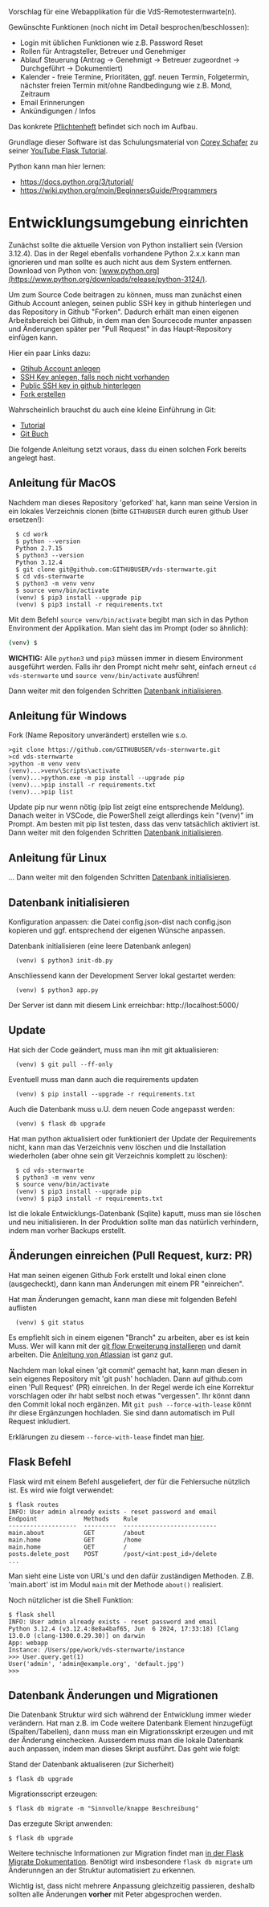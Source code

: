 Vorschlag für eine Webapplikation für die VdS-Remotesternwarte(n).

Gewünschte Funktionen (noch nicht im Detail besprochen/beschlossen):

* Login mit üblichen Funktionen wie z.B. Password Reset
* Rollen für Antragsteller, Betreuer und Genehmiger
* Ablauf Steuerung (Antrag -> Genehmigt -> Betreuer zugeordnet -> Durchgeführt -> Dokumentiert)
* Kalender - freie Termine, Prioritäten, ggf. neuen Termin, Folgetermin, nächster freien Termin mit/ohne Randbedingung wie z.B. Mond, Zeitraum
* Email Erinnerungen
* Ankündigungen / Infos

Das konkrete [Pflichtenheft](docs/pflichtenheft.md) befindet sich noch im Aufbau.

Grundlage dieser Software ist das Schulungsmaterial von [Corey Schafer](https://github.com/CoreyMSchafer/code_snippets/tree/master/Python/Flask_Blog) zu seiner [YouTube Flask Tutorial](https://www.youtube.com/@coreyms/playlists).

Python kann man hier lernen:
* https://docs.python.org/3/tutorial/
* https://wiki.python.org/moin/BeginnersGuide/Programmers



# Entwicklungsumgebung einrichten

Zunächst sollte die aktuelle Version von Python installiert sein (Version 3.12.4). Das in der Regel ebenfalls vorhandene Python 2.x.x kann man ignorieren und man sollte es auch nicht aus dem System entfernen. Download von Python von: [www.python.org](https://www.python.org/downloads/release/python-3124/).

Um zum Source Code beitragen zu können, muss man zunächst einen Github Account anlegen, seinen public SSH key in github hinterlegen und das Repository in Github "Forken". Dadurch erhält man einen eigenen Arbeitsbereich bei Github, in dem man den Sourcecode munter anpassen und Änderungen später per "Pull Request" in das Haupt-Repository einfügen kann.

Hier ein paar Links dazu:
* [Gtihub Account anlegen](https://github.com/signup)
* [SSH Key anlegen, falls noch nicht vorhanden](https://docs.github.com/de/authentication/connecting-to-github-with-ssh/generating-a-new-ssh-key-and-adding-it-to-the-ssh-agent)
* [Public SSH key in github hinterlegen](https://docs.github.com/de/authentication/connecting-to-github-with-ssh/adding-a-new-ssh-key-to-your-github-account)
* [Fork erstellen](https://docs.github.com/de/pull-requests/collaborating-with-pull-requests/working-with-forks/fork-a-repo)

Wahrscheinlich brauchst du auch eine kleine Einführung in Git:
* [Tutorial](https://git-scm.com/docs/gittutorial)
* [Git Buch](https://git-scm.com/book/de/v2)

Die folgende Anleitung setzt voraus, dass du einen solchen Fork bereits angelegt hast.

## Anleitung für MacOS

Nachdem man dieses Repository 'geforked' hat, kann man seine Version in ein lokales Verzeichnis clonen (bitte `GITHUBUSER` durch euren github User ersetzen!):

```
  $ cd work
  $ python --version
  Python 2.7.15
  $ python3 --version
  Python 3.12.4
  $ git clone git@github.com:GITHUBUSER/vds-sternwarte.git
  $ cd vds-sternwarte
  $ python3 -m venv venv
  $ source venv/bin/activate
  (venv) $ pip3 install --upgrade pip
  (venv) $ pip3 install -r requirements.txt
```

Mit dem Befehl `source venv/bin/activate` begibt man sich in das Python Environment der Applikation. Man sieht das im Prompt (oder so ähnlich):

```bash
(venv) $
```

**WICHTIG:**
Alle `python3` und `pip3` müssen immer in diesem Environment ausgeführt werden. Falls ihr den Prompt nicht mehr seht, einfach erneut `cd vds-sternwarte` und `source venv/bin/activate` ausführen!

Dann weiter mit den folgenden Schritten [Datenbank initialisieren](#datenbank-initialisieren).

## Anleitung für Windows

Fork (Name Repository unverändert) erstellen wie s.o.

```
>git clone https://github.com/GITHUBUSER/vds-sternwarte.git
>cd vds-sternwarte
>python -m venv venv
(venv)...>venv\Scripts\activate
(venv)...>python.exe -m pip install --upgrade pip
(venv)...>pip install -r requirements.txt
(venv)...>pip list
```

Update pip nur wenn nötig (pip list zeigt eine entsprechende Meldung). Danach weiter in VSCode, die PowerShell zeigt allerdings kein "(venv)" im Prompt. Am besten mit pip list testen, dass das venv tatsächlich aktiviert ist. Dann weiter mit den folgenden Schritten [Datenbank initialisieren](#datenbank-initialisieren).

## Anleitung für Linux

... 
Dann weiter mit den folgenden Schritten [Datenbank initialisieren](#datenbank-initialisieren).

## Datenbank initialisieren

Konfiguration anpassen: die Datei config.json-dist nach config.json kopieren und ggf. entsprechend der eigenen Wünsche anpassen.

Datenbank initialisieren (eine leere Datenbank anlegen)

```
  (venv) $ python3 init-db.py
```

Anschliessend kann der Development Server lokal gestartet werden:

```
  (venv) $ python3 app.py
```

Der Server ist dann mit diesem Link erreichbar: http://localhost:5000/


## Update

Hat sich der Code geändert, muss man ihn mit git aktualisieren:

```
  (venv) $ git pull --ff-only
```

Eventuell muss man dann auch die requirements updaten
```
  (venv) $ pip install --upgrade -r requirements.txt
```

Auch die Datenbank muss u.U. dem neuen Code angepasst werden:

```
  (venv) $ flask db upgrade
```

Hat man python aktualisiert oder funktioniert der Update der Requirements nicht, kann man das Verzeichnis venv löschen und die Installation wiederholen (aber ohne sein git Verzeichnis komplett zu löschen):

```
  $ cd vds-sternwarte
  $ python3 -m venv venv
  $ source venv/bin/activate
  (venv) $ pip3 install --upgrade pip
  (venv) $ pip3 install -r requirements.txt
```

Ist die lokale Entwicklungs-Datenbank (Sqlite) kaputt, muss man sie löschen und neu initialisieren. In der Produktion sollte man das natürlich verhindern, indem man vorher Backups erstellt.

## Änderungen einreichen (Pull Request, kurz: PR)

Hat man seinen eigenen Github Fork erstellt und lokal einen clone (ausgecheckt), dann kann man Änderungen mit einem PR "einreichen". 

Hat man Änderungen gemacht, kann man diese mit folgenden Befehl auflisten

```
  (venv) $ git status
```

Es empfiehlt sich in einem eigenen "Branch" zu arbeiten, aber es ist kein Muss. Wer will kann mit der [git flow Erweiterung installieren](https://skoch.github.io/Git-Workflow/) und damit arbeiten. Die [Anleitung von Atlassian](https://www.atlassian.com/de/git/tutorials/comparing-workflows/gitflow-workflow) ist ganz gut.

Nachdem man lokal einen 'git commit' gemacht hat, kann man diesen in sein eigenes Repository mit 'git push' hochladen. Dann auf github.com einen 'Pull Request' (PR) einreichen. In der Regel werde ich eine Korrektur vorschlagen oder ihr habt selbst noch etwas "vergessen". Ihr könnt dann den Commit lokal noch ergänzen. Mit `git push --force-with-lease` könnt ihr diese Ergänzungen hochladen. Sie sind dann automatisch im Pull Request inkludiert.

Erklärungen zu diesem `--force-with-lease` findet man [hier](https://blog.adamspiers.org/2015/03/24/why-and-how-to-correctly-amend-github-pull-requests/).

## Flask Befehl

Flask wird mit einem Befehl ausgeliefert, der für die Fehlersuche nützlich ist. Es wird wie folgt verwendet:

```
$ flask routes
INFO: User admin already exists - reset password and email
Endpoint             Methods    Rule
-------------------  ---------  --------------------------
main.about           GET        /about
main.home            GET        /home
main.home            GET        /
posts.delete_post    POST       /post/<int:post_id>/delete
...
```

Man sieht eine Liste von URL's und den dafür zuständigen Methoden. Z.B. 'main.abort' ist im Modul `main` mit der Methode `about()` realisiert. 

Noch nützlicher ist die Shell Funktion:

```
$ flask shell
INFO: User admin already exists - reset password and email
Python 3.12.4 (v3.12.4:8e8a4baf65, Jun  6 2024, 17:33:18) [Clang 13.0.0 (clang-1300.0.29.30)] on darwin
App: webapp
Instance: /Users/ppe/work/vds-sternwarte/instance
>>> User.query.get(1)
User('admin', 'admin@example.org', 'default.jpg')
>>> 
```

## Datenbank Änderungen und Migrationen

Die Datenbank Struktur wird sich während der Entwicklung immer wieder verändern. Hat man z.B. im Code weitere Datenbank Element hinzugefügt (Spalten/Tabellen), dann muss man ein Migrationsskript erzeugen und mit der Änderung einchecken. Ausserdem muss man die lokale Datenbank auch anpassen, indem man dieses Skript ausführt. Das geht wie folgt:

Stand der Datenbank aktualiseren (zur Sicherheit)
```
$ flask db upgrade
```
Migrationsscript erzeugen:
```
$ flask db migrate -m "Sinnvolle/knappe Beschreibung"
```
Das erzegute Skript anwenden:
```
$ flask db upgrade
```

Weitere technische Informationen zur Migration findet man [in der Flask Migrate Dokumentation](https://flask-migrate.readthedocs.io/en/latest/index.html). Benötigt wird insbesondere `flask db migrate` um Änderunngen an der Struktur automatisiert zu erkennen.

Wichtig ist, dass nicht mehrere Anpassung gleichzeitig passieren, deshalb sollten alle Änderungen **vorher** mit Peter abgesprochen werden.
